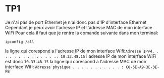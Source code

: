 # TP1

Je n'ai pas de port Ethernet je n'ai donc pas d'IP d'interface Ethernet
Cependant je peux avoir l'adresse IP et l'adresse MAC de mon interface WiFi
Pour cela il faut que je rentre la comande suivante dans mon terminal:

```shell
ipconfig /all
```
la ligne qui corespond a l'adresse IP de mon interface Wifi:`Adresse IPv4. . . . . . . . . . . . . .: 10.33.48.15`
l'adresse IP de mon interface WiFi est donc `10.33.48.15` 
la ligne qui corespond a l'adresse MAC de mon interface Wifi: `Adresse physique . . . . . . . . . . . : C8-5E-A9-3E-3E-FB` 
